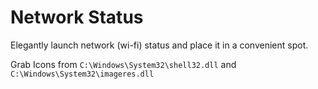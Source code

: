 # Network Status
 Elegantly launch network (wi-fi) status and place it in a convenient spot.

 Grab Icons from 
`C:\Windows\System32\shell32.dll`
and 
`C:\Windows\System32\imageres.dll`
